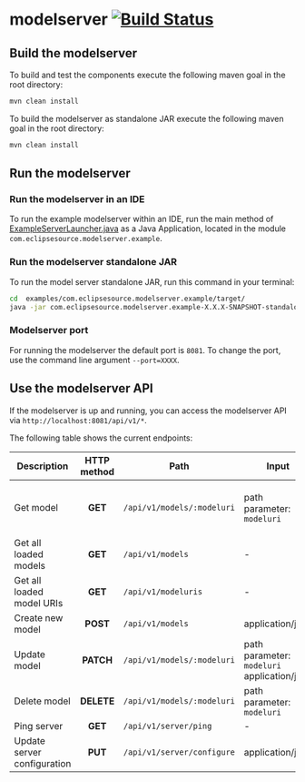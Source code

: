 # modelserver [![Build Status](https://travis-ci.org/eclipsesource/modelserver.svg?branch=master)](https://travis-ci.org/eclipsesource/modelserver)
## Build the modelserver
To build and test the components execute the following maven goal in the root directory:
```bash
mvn clean install
```
To build the modelserver as standalone JAR execute the following maven goal in the root directory:
```bash
mvn clean install
```


## Run the modelserver
### Run the modelserver in an IDE
To run the example modelserver within an IDE, run the main method of [ExampleServerLauncher.java](https://github.com/eclipsesource/modelserver/blob/master/examples/com.eclipsesource.modelserver.example/src/main/java/com/eclipsesource/modelserver/example/ExampleServerLauncher.java) as a Java Application, located in the module `com.eclipsesource.modelserver.example`.


### Run the modelserver standalone JAR
To run the model server standalone JAR, run this command in your terminal:
```bash
cd  examples/com.eclipsesource.modelserver.example/target/
java -jar com.eclipsesource.modelserver.example-X.X.X-SNAPSHOT-standalone.jar
```

### Modelserver port
For running the modelserver the default port is `8081`.
To change the port, use the command line argument `--port=XXXX`.

## Use the modelserver API
If the modelserver is up and running, you can access the modelserver API via `http://localhost:8081/api/v1/*`.

The following table shows the current endpoints: 

|Description|HTTP method|Path|Input|Examples
|-|:-:|-|-|-
|Get model|__GET__|`/api/v1/models/:modeluri`|path parameter: `modeluri`| <ul><li>`/api/v1/models/Coffee.ecore`</li><li>`/api/v1/models/SuperBrewer3000.coffee`</li><li>`/api/v1/models/SuperBrewer3000.json`</li></ul>
|Get all loaded models|__GET__|`/api/v1/models`| -
|Get all loaded model URIs|__GET__|`/api/v1/modeluris`| -
|Create new model|__POST__|`/api/v1/models`|application/json
|Update model|__PATCH__|`/api/v1/models/:modeluri`|path parameter: `modeluri` <br> application/json
|Delete model|__DELETE__|`/api/v1/models/:modeluri`|path parameter: `modeluri`
|Ping server|__GET__|`/api/v1/server/ping`| -
|Update server configuration|__PUT__|`/api/v1/server/configure`|application/json
